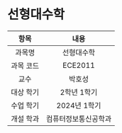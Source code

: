 # 선형대수학
| 항목 | 내용 |
| :-: | :-: |
| 과목명 | 선형대수학 |
| 과목 코드 | ECE2011 |
| 교수 | 박호성 |
| 대상 학기 | 2학년 1학기 |
| 수업 학기 | 2024년 1학기 |
| 개설 학과 | 컴퓨터정보통신공학과 |
